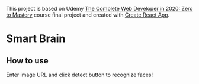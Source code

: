 This project is based on Udemy [The Complete Web Developer in 2020: Zero to Mastery](https://www.udemy.com/course/the-complete-web-developer-zero-to-mastery/learn/lecture/8915189#overview) course final project and created with [Create React App](https://github.com/facebook/create-react-app).

# Smart Brain

## How to use

Enter image URL and click detect button to recognize faces!

